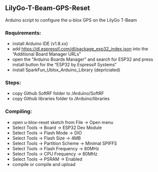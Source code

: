 ## LilyGo-T-Beam-GPS-Reset
Arduino script to configure the u-blox GPS on the LilyGo T-Beam

### Requirements:
- install Arduino IDE (v1.8.xx)
- add https://dl.espressif.com/dl/package_esp32_index.json into the “Additional Board Manager URLs”
- open the "Arduino Boards Manager" and search for ESP32 and press install button for the “ESP32 by Espressif Systems“
- install SparkFun_Ublox_Arduino_Library (depriciated)

### Steps:
- copy Github SoftRF folder to <My Documents>/Arduino/SoftRF
- copy Github libraries folder to <My Documents>/Arduino/libraries

### Compiling:
- open u-blox-reset sketch from File -> Open menu
- Select Tools -> Board -> ESP32 Dev Module
- Select Tools -> Flash Mode -> DIO
- Select Tools -> Flash Size -> 4MB
- Select Tools -> Partition Scheme -> Minimal SPIFFS
- Select Tools -> Flash Frequency -> 80MHz
- Select Tools -> CPU Frequency -> 80MHz
- Select Tools -> PSRAM -> Enabled
- compile or compile and upload
